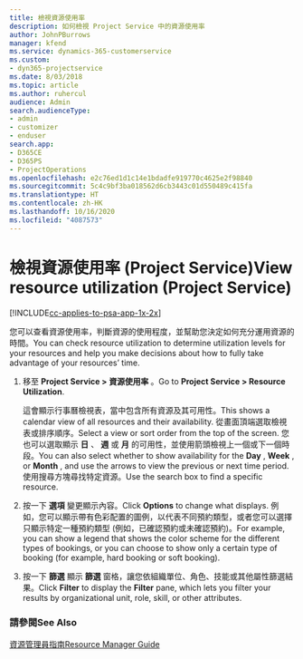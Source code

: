 ```yaml
---
title: 檢視資源使用率
description: 如何檢視 Project Service 中的資源使用率
author: JohnPBurrows
manager: kfend
ms.service: dynamics-365-customerservice
ms.custom:
- dyn365-projectservice
ms.date: 8/03/2018
ms.topic: article
ms.author: ruhercul
audience: Admin
search.audienceType:
- admin
- customizer
- enduser
search.app:
- D365CE
- D365PS
- ProjectOperations
ms.openlocfilehash: e2c76ed1d1c14e1bdadfe919770c4625e2f98840
ms.sourcegitcommit: 5c4c9bf3ba018562d6cb3443c01d550489c415fa
ms.translationtype: HT
ms.contentlocale: zh-HK
ms.lasthandoff: 10/16/2020
ms.locfileid: "4087573"
---
```

# <a name="view-resource-utilization-project-service"></a><span data-ttu-id="bc4e7-103">檢視資源使用率 (Project Service)</span><span class="sxs-lookup"><span data-stu-id="bc4e7-103">View resource utilization (Project Service)</span></span>

[!INCLUDE[cc-applies-to-psa-app-1x-2x](../includes/cc-applies-to-psa-app-1x-2x.md)]

<span data-ttu-id="bc4e7-104">您可以查看資源使用率，判斷資源的使用程度，並幫助您決定如何充分運用資源的時間。</span><span class="sxs-lookup"><span data-stu-id="bc4e7-104">You can check resource utilization to determine utilization levels for your resources and help you make decisions about how to fully take advantage of your resources’ time.</span></span>  
  
1. <span data-ttu-id="bc4e7-105">移至 **Project Service > 資源使用率** 。</span><span class="sxs-lookup"><span data-stu-id="bc4e7-105">Go to **Project Service > Resource Utilization**.</span></span> 

     <span data-ttu-id="bc4e7-106">這會顯示行事曆檢視表，當中包含所有資源及其可用性。</span><span class="sxs-lookup"><span data-stu-id="bc4e7-106">This shows a calendar view of all resources and their availability.</span></span> <span data-ttu-id="bc4e7-107">從畫面頂端選取檢視表或排序順序。</span><span class="sxs-lookup"><span data-stu-id="bc4e7-107">Select a view or sort order from the top of the screen.</span></span> <span data-ttu-id="bc4e7-108">您也可以選取顯示 **日** 、 **週** 或 **月** 的可用性，並使用箭頭檢視上一個或下一個時段。</span><span class="sxs-lookup"><span data-stu-id="bc4e7-108">You can also select whether to show availability for the **Day** , **Week** , or **Month** , and use the arrows to view the previous or next time period.</span></span> <span data-ttu-id="bc4e7-109">使用搜尋方塊尋找特定資源。</span><span class="sxs-lookup"><span data-stu-id="bc4e7-109">Use the search box to find a specific resource.</span></span>      
  
2. <span data-ttu-id="bc4e7-110">按一下 **選項** 變更顯示內容。</span><span class="sxs-lookup"><span data-stu-id="bc4e7-110">Click **Options** to change what displays.</span></span> <span data-ttu-id="bc4e7-111">例如，您可以顯示帶有色彩配置的圖例，以代表不同預約類型，或者您可以選擇只顯示特定一種預約類型 (例如，已確認預約或未確認預約)。</span><span class="sxs-lookup"><span data-stu-id="bc4e7-111">For example, you can show a legend that shows the color scheme for the different types of bookings, or you can choose to show only a certain type of booking (for example, hard booking or soft booking).</span></span>  

3. <span data-ttu-id="bc4e7-112">按一下 **篩選** 顯示 **篩選** 窗格，讓您依組織單位、角色、技能或其他屬性篩選結果。</span><span class="sxs-lookup"><span data-stu-id="bc4e7-112">Click **Filter** to display the **Filter** pane, which lets you filter your results by organizational unit, role, skill, or other attributes.</span></span>  
  
### <a name="see-also"></a><span data-ttu-id="bc4e7-113">請參閱</span><span class="sxs-lookup"><span data-stu-id="bc4e7-113">See Also</span></span>  
 [<span data-ttu-id="bc4e7-114">資源管理員指南</span><span class="sxs-lookup"><span data-stu-id="bc4e7-114">Resource Manager Guide</span></span>](../psa/resource-manager-guide.md)
